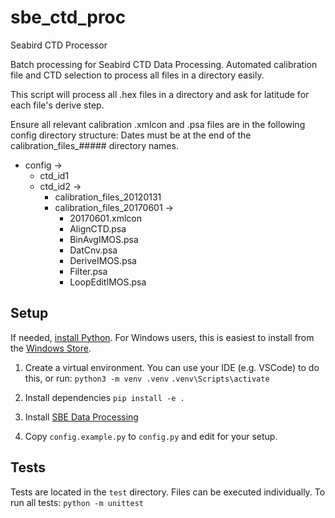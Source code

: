 # sbe_ctd_proc
 Seabird CTD Processor

Batch processing for Seabird CTD Data Processing.
Automated calibration file and CTD selection to process all files in a directory easily.

This script will process all .hex files in a directory and ask for latitude for each file's derive step.

Ensure all relevant calibration .xmlcon and .psa files are in the following config directory structure:
Dates must be at the end of the calibration_files_##### directory names.
- config ->
   - ctd_id1
   - ctd_id2 ->
      -  calibration_files_20120131
      -  calibration_files_20170601 ->
         -   20170601.xmlcon
         -   AlignCTD.psa
         -   BinAvgIMOS.psa
         -   DatCnv.psa
         -   DeriveIMOS.psa
         -   Filter.psa
         -   LoopEditIMOS.psa


## Setup

If needed, [install Python](https://www.python.org/downloads/).
For Windows users, this is easiest to install from the [Windows Store](https://apps.microsoft.com/detail/9ncvdn91xzqp).

1. Create a virtual environment.
You can use your IDE (e.g. VSCode) to do this, or run:
`python3 -m venv .venv`
`.venv\Scripts\activate`

2. Install dependencies
`pip install -e .`

3. Install [SBE Data Processing](https://software.seabird.com/)

4. Copy `config.example.py` to `config.py` and edit for your setup.

## Tests

Tests are located in the `test` directory.
Files can be executed individually.
To run all tests: `python -m unittest`
